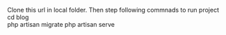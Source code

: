 Clone this url in local folder. Then step following commnads to run project
cd blog		
php artisan migrate
php artisan serve
